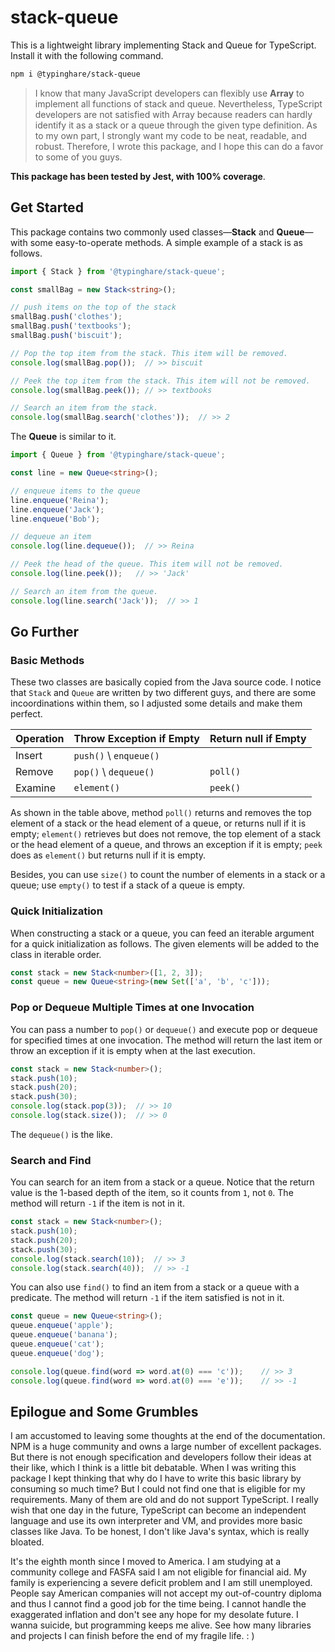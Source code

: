 # stack-queue
This is a lightweight library implementing Stack and Queue for TypeScript. Install it with the following command.

~~~bash
npm i @typinghare/stack-queue
~~~

> I know that many JavaScript developers can flexibly use **Array** to implement all functions of stack and queue. Nevertheless, TypeScript developers are not satisfied with Array because readers can hardly identify it as a stack or a queue through the given type definition. As to my own part, I strongly want my code to be neat, readable, and robust. Therefore, I wrote this package, and I hope this can do a favor to some of you guys.

**This package has been tested by Jest, with 100% coverage**.

## Get Started

This package contains two commonly used classes—**Stack** and **Queue**—with some easy-to-operate methods. A simple example of a stack is as follows.

~~~typescript
import { Stack } from '@typinghare/stack-queue';

const smallBag = new Stack<string>();

// push items on the top of the stack
smallBag.push('clothes');
smallBag.push('textbooks');
smallBag.push('biscuit');

// Pop the top item from the stack. This item will be removed.
console.log(smallBag.pop());  // >> biscuit

// Peek the top item from the stack. This item will not be removed.
console.log(smallBag.peek()); // >> textbooks

// Search an item from the stack.
console.log(smallBag.search('clothes'));  // >> 2
~~~

The **Queue** is similar to it.

~~~typescript
import { Queue } from '@typinghare/stack-queue';

const line = new Queue<string>();

// enqueue items to the queue
line.enqueue('Reina');
line.enqueue('Jack');
line.enqueue('Bob');

// dequeue an item
console.log(line.dequeue());  // >> Reina

// Peek the head of the queue. This item will not be removed.
console.log(line.peek());   // >> 'Jack'

// Search an item from the queue.
console.log(line.search('Jack'));  // >> 1
~~~

## Go Further

### Basic Methods

These two classes are basically copied from the Java source code. I notice that `Stack` and `Queue` are written by two different guys, and there are some incoordinations within them, so I adjusted some details and make them perfect.

| Operation | Throw Exception if Empty | Return null if Empty |
| --------- | ------------------------ |--------------------|
| Insert    | `push()` \ `enqueue()`        |    |
| Remove    | `pop()` \ `dequeue()`       | `poll()` |
| Examine   | `element()`              | `peek()`           |

As shown in the table above, method `poll()` returns and removes the top element of a stack or the head element of a queue, or returns null if it is empty; `element()` retrieves but does not remove, the top element of a stack or the head element of a queue, and throws an exception if it is empty; `peek` does as `element()` but returns null if it is empty.

Besides, you can use `size()` to count the number of elements in a stack or a queue; use `empty()` to test if a stack of a queue is empty.

### Quick Initialization

When constructing a stack or a queue, you can feed an iterable argument for a quick initialization as follows. The given elements will be added to the class in iterable order.

~~~typescript
const stack = new Stack<number>([1, 2, 3]);
const queue = new Queue<string>(new Set(['a', 'b', 'c']));
~~~

### Pop or Dequeue Multiple Times at one Invocation

You can pass a number to `pop()` or `dequeue()` and execute pop or dequeue for specified times at one invocation. The method will return the last item or throw an exception if it is empty when at the last execution.

~~~typescript
const stack = new Stack<number>();
stack.push(10);
stack.push(20);
stack.push(30);
console.log(stack.pop(3));	// >> 10
console.log(stack.size());	// >> 0
~~~

The `dequeue()` is the like.

### Search and Find

You can search for an item from a stack or a queue. Notice that the return value is the 1-based depth of the item, so it counts from `1`, not `0`. The method will return `-1` if the item is not in it.

~~~typescript
const stack = new Stack<number>();
stack.push(10);
stack.push(20);
stack.push(30);
console.log(stack.search(10));	// >> 3
console.log(stack.search(40));	// >> -1
~~~

You can also use `find()` to find an item from a stack or a queue with a predicate. The method will return `-1` if the item satisfied is not in it.

~~~typescript
const queue = new Queue<string>();
queue.enqueue('apple');
queue.enqueue('banana');
queue.enqueue('cat');
queue.enqueue('dog');

console.log(queue.find(word => word.at(0) === 'c'));	// >> 3
console.log(queue.find(word => word.at(0) === 'e'));	// >> -1
~~~

## Epilogue and Some Grumbles

I am accustomed to leaving some thoughts at the end of the documentation. NPM is a huge community and owns a large number of excellent packages. But there is not enough specification and developers follow their ideas at their like, which I think is a little bit debatable. When I was writing this package I kept thinking that why do I have to write this basic library by consuming so much time? But I could not find one that is eligible for my requirements. Many of them are old and do not support TypeScript. I really wish that one day in the future, TypeScript can become an independent language and use its own interpreter and VM, and provides more basic classes like Java. To be honest, I don't like Java's syntax, which is really bloated.

It's the eighth month since I moved to America. I am studying at a community college and FASFA said I am not eligible for financial aid. My family is experiencing a severe deficit problem and I am still unemployed. People say American companies will not accept my out-of-country diploma and thus I cannot find a good job for the time being. I cannot handle the exaggerated inflation and don't see any hope for my desolate future. I wanna suicide, but programming keeps me alive. See how many libraries and projects I can finish before the end of my fragile life. : )

